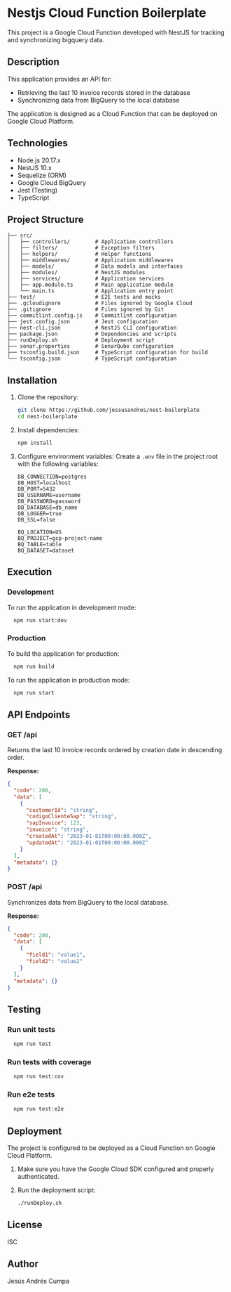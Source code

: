 # Nestjs Cloud Function Boilerplate
This project is a Google Cloud Function developed with NestJS for tracking and synchronizing bigquery data.

## Description

This application provides an API for:
- Retrieving the last 10 invoice records stored in the database
- Synchronizing data from BigQuery to the local database

The application is designed as a Cloud Function that can be deployed on Google Cloud Platform.

## Technologies

- Node.js 20.17.x
- NestJS 10.x
- Sequelize (ORM)
- Google Cloud BigQuery
- Jest (Testing)
- TypeScript

## Project Structure

```
├── src/
│   ├── controllers/        # Application controllers
│   ├── filters/            # Exception filters
│   ├── helpers/            # Helper functions
│   ├── middlewares/        # Application middlewares
│   ├── models/             # Data models and interfaces
│   ├── modules/            # NestJS modules
│   ├── services/           # Application services
│   ├── app.module.ts       # Main application module
│   └── main.ts             # Application entry point
├── test/                   # E2E tests and mocks
├── .gcloudignore           # Files ignored by Google Cloud
├── .gitignore              # Files ignored by Git
├── commitlint.config.js    # Commitlint configuration
├── jest.config.json        # Jest configuration
├── nest-cli.json           # NestJS CLI configuration
├── package.json            # Dependencies and scripts
├── runDeploy.sh            # Deployment script
├── sonar.properties        # SonarQube configuration
├── tsconfig.build.json     # TypeScript configuration for build
└── tsconfig.json           # TypeScript configuration
```

## Installation

1. Clone the repository:
   ```bash
   git clone https://github.com/jessusandres/nest-boilerplate
   cd nest-boilerplate
   ```

2. Install dependencies:
   ```bash
   npm install
   ```

3. Configure environment variables:
   Create a `.env` file in the project root with the following variables:
   ```
   DB_CONNECTION=postgres
   DB_HOST=localhost
   DB_PORT=5432
   DB_USERNAME=username
   DB_PASSWORD=password
   DB_DATABASE=db_name
   DB_LOGGER=true
   DB_SSL=false
   
   BQ_LOCATION=US
   BQ_PROJECT=gcp-project-name
   BQ_TABLE=table
   BQ_DATASET=dataset
   ```

## Execution

### Development

To run the application in development mode:

```bash
  npm run start:dev
```

### Production

To build the application for production:

```bash
  npm run build
```

To run the application in production mode:

```bash
  npm run start
```

## API Endpoints

### GET /api

Returns the last 10 invoice records ordered by creation date in descending order.

**Response:**
```json
{
  "code": 200,
  "data": [
    {
      "customerId": "string",
      "codigoClienteSap": "string",
      "sapInvoice": 123,
      "invoice": "string",
      "createdAt": "2023-01-01T00:00:00.000Z",
      "updatedAt": "2023-01-01T00:00:00.000Z"
    }
  ],
  "metadata": {}
}
```

### POST /api

Synchronizes data from BigQuery to the local database.

**Response:**
```json
{
  "code": 200,
  "data": [
    {
      "field1": "value1",
      "field2": "value2"
    }
  ],
  "metadata": {}
}
```

## Testing

### Run unit tests

```bash
  npm run test
```

### Run tests with coverage

```bash
  npm run test:cov
```

### Run e2e tests

```bash
  npm run test:e2e
```

## Deployment

The project is configured to be deployed as a Cloud Function on Google Cloud Platform.

1. Make sure you have the Google Cloud SDK configured and properly authenticated.

2. Run the deployment script:
   ```bash
   ./runDeploy.sh
   ```

## License

ISC

## Author
Jesús Andrés Cumpa
